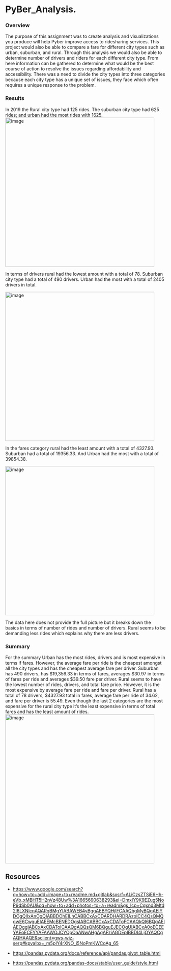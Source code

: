 # PyBer_Analysis.

### Overview 
The purpose of this assignment was to create analysis and visualizations you produce will help Pyber improve access to ridesharing services. This project would also be able to compare a fare for different city types such as urban, suburban, and rural. Through this analysis we would also be able to determine number of drivers and riders for each different city type. From here information can be gathered to determine what would be the best course of action to resolve the issues regarding affordability and accessibility. There was a need to divide the city types into three categories because each city type has a unique set of issues, they face which often requires a unique response to the problem. 

###  Results
In 2019 the Rural city type had 125 rides. The suburban city type had 625 rides; and urban had the most rides with 1625.
<img width="468" alt="image" src="https://user-images.githubusercontent.com/112785655/195728840-86d581bc-97bb-497f-b4a5-c566cbef1e39.png">
 
 In terms of drivers rural had the lowest amount with a total of 78. Suburban city type had a total of 490 drivers. Urban had the most with a total of 2405 drivers in total. 
 
 <img width="468" alt="image" src="https://user-images.githubusercontent.com/112785655/195730092-26b8662e-83a3-41da-96e8-e153f6c42843.png">

In the fares category rural had the least amount with a total of 
4327.93. Suburban had a total of 19356.33. And Urban had the most with a total of 39854.38. 

<img width="468" alt="image" src="https://user-images.githubusercontent.com/112785655/195730987-359df321-0e93-4934-8374-11eb250187a5.png">

The data here does not provide the full picture but it breaks down the basics in terms of number of rides and number of drivers. Rural seems to be demanding less rides which explains why there are less drivers. 

### Summary
For the summary Urban has the most rides, drivers and is most expensive in terms if fares. However, the average fare per ride is the cheapest amongst all the city types and has the cheapest average fare per driver. Suburban has 490 drivers, has $19,356.33 in terms of fares, averages $30.97 in terms of fares per ride and averages $39.50 fare per driver. Rural seems to have the lowest number of rides, drivers, and total fare price. However, it is the most expensive by average fare per ride and fare per driver. Rural has a total of 78 drivers, $4327.93 total in fares, average fare per ride of 34.62, and fare per driver is 55.49. Even though the last 2 categories are the most expensive for the rural city type it’s the least expensive in terms of total fares and has the least amount of rides.
<img width="468" alt="image" src="https://user-images.githubusercontent.com/112785655/195733683-87fcfd7b-9cd3-4ba4-a317-7e673a569427.png">


## Resources 
- https://www.google.com/search?q=how+to+add+image+to+readme.md+gitlab&sxsrf=ALiCzsZTSiE6Hh-eVb_xMBHT5H2nVz48Uw%3A1665690638293&ei=DmxIY9K9EZug5NoP9dSb0AU&oq=how+to+add+photos+to+a+readm&gs_lcp=Cgxnd3Mtd2l6LXNlcnAQARgBMgYIABAWEB4yBggAEBYQHjIFCAAQhgMyBQgAEIYDOgQIIxAnOgQIABBDOhEILhCABBCxAxCDARDHARDRAzoICC4QsQMQgwE6CwguEIAEEMcBENEDOgsIABCABBCxAxCDAToFCAAQkQI6BQgAEIAEOggIABCxAxCDAToICAAQgAQQsQM6BQguEJECOgUIABCxA0oECEEYAEoECEYYAFAAWOJCYOpOaANwAHgAgAFziAGDEpIBBDI4LjOYAQCgAQHAAQE&sclient=gws-wiz-serp#kpvalbx=_m5pIY4rXNO_i5NoPmKWCoAg_65

- https://pandas.pydata.org/docs/reference/api/pandas.pivot_table.html


- https://pandas.pydata.org/pandas-docs/stable/user_guide/style.html

